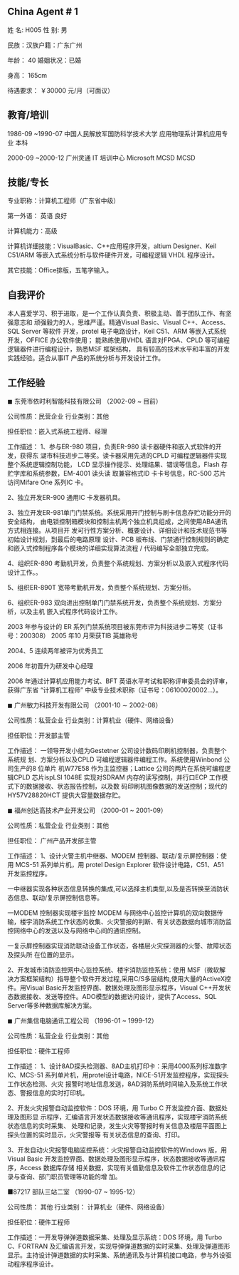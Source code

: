 

## China Agent # 1

姓 名: H005 性 别: 男

民族：汉族户籍：广东广州

年龄： 40 婚姻状况：已婚

身高： 165cm

待遇要求： ￥30000 元/月（可面议）

## 教育/培训

1986-09 ~1990-07 中国人民解放军国防科学技术大学 应用物理系计算机应用专业 本科

2000-09 ~2000-12 广州灵通 IT 培训中心 Microsoft MCSD MCSD

## 技能/专长

专业职称：计算机工程师（广东省中级）

第一外语： 英语 良好

计算机能力：高级

计算机详细技能：VisualBasic、C++应用程序开发，altium Designer、Keil C51/ARM 等嵌入式系统分析与软件硬件开发，可编程逻辑 VHDL 程序设计。

其它技能：Office排版，五笔字输入。

## 自我评价

本人喜爱学习、积于进取，是一个工作认真负责、积极主动、善于团队工作、有坚强意志和 顽强毅力的人，思维严谨。精通Visual Basic、Visual C++、Access、SQL Server 等软件 开发，protel 电子电路设计，Keil C51、ARM 等嵌入式系统开发，OFFICE 办公软件使用； 能熟练使用VHDL 语言对FPGA、CPLD 等可编程逻辑器件进行编程设计，熟悉MSF 框架结构， 具有较高的技术水平和丰富的开发实践经验。适合从事IT 产品的系统分析与开发设计工作。

## 工作经验

$\blacksquare$ 东莞市依时利智能科技有限公司 （2002-09 ~ 目前）

公司性质：民营企业 行业类别：其他

担任职位：嵌入式系统工程师、经理

工作描述： 1、参与ER\-980 项目，负责ER\-980 读卡器硬件和嵌入式软件的开发，获得东 湖市科技进步二等奖。读卡器采用先进的CPLD 可编程逻辑器件实现整个系统逻辑控制功能， LCD 显示操作提示、处理结果、错误等信息，Flash 存贮字库和系统参数，EM\-4001 读头读 取兼容格式ID 卡卡号信息，RC\-500 芯片访问Mifare One 系列IC 卡。

2、独立开发ER\-900 通用IC 卡发器机具。

3、独立开发ER-981单门门禁系统。系统采用开门控制与刷卡信息存贮功能分开的安全结构， 由电锁控制箱模块和控制主机两个独立机具组成，之间使用ABA通讯方式相连接。从项目开 发可行性方案分析、概要设计、详细设计和技术规范书等初始设计规划，到最后的电路原理
设计、PCB 板布线、门禁通行控制规则的确定和嵌入式控制程序各个模块的详细实现算法流程 / 代码编写全部独立完成。

4、组织ER\-890 考勤机开发，负责整个系统规划、方案分析以及嵌入式程序代码设计工作。。

5、组织ER\-890T 宽带考勤机开发，负责整个系统规划、方案分析。

6、组织ER-983 双向进出控制单门门禁系统开发，负责整个系统规划、方案分析，以及主机 嵌入式程序代码设计工作。

2003 年参与设计的 ER 系列门禁系统项目被东莞市评为科技进步二等奖（证书号：200308） 2005 年10 月荣获TIB 英雄称号

2004、5 连续两年被评为优秀员工

2006 年初晋升为研发中心经理

2006 年通过计算机应用能力考试、BFT 英语水平考试和职称评审委员会的评审，获得广东省 “计算机工程师” 中级专业技术职称（证书号：06100020002…）。

$\blacksquare$ 广州敏力科技开发有限公司 （2001-10 $\sim$ 2002-08）

公司性质：私营企业 行业类别：计算机业（硬件、网络设备）

担任职位：开发部主管

工作描述： 一领导开发小组为Gestetner 公司设计数码印刷机控制器，负责整个系统规 划、方案分析以及CPLD 可编程逻辑器件编程工作。系统使用Winbond 公司生产的8 位单片 机W77E58 作为主监控器；Lattice 公司的两片在系统可编程逻辑CPLD 芯片ispLSI 1048E 实现对SDRAM 内存的读写控制，并行口ECP 工作模式下的数据接收、状态报告控制，以及数 码印刷机图像数据的发送控制；现代的HY57V28820HCT 提供大容量数据存贮。

$\blacksquare$ 福州创达高技术产业开发公司 （2000\-01 \~ 2001\-09）

公司性质：私营企业 行业类别：其他

担任职位： 广州产品开发部主管

工作描述： 1、设计火警主机中继器、MODEM 控制器、联动/复示屏控制器：使用 MCS\-51 系列单片机，用 protel Design Explorer 软件设计电路，C51、A51 开发监控程序。

一中继器实现各种状态信息转换的集成,可以选择主机类型,以及是否转换至消防状态信息、联动/复示屏控制信息等。

一MODEM 控制器实现楼宇监控 MODEM 与网络中心监控计算机的双向数据传输，楼宇消防系统工作状态的收集、火灾警报的判断、有关状态数据向城市消防监控网络中心的发送以及与网络中心间的通讯控制。

一复示屏控制器实现消防联动设备工作状态，各楼层火灾探测器的火警、故障状态及探头所 在位置的显示。

2、开发城市消防监控网中心监控系统、楼宇消防监控系统：使用 MSF（微软解决方案框架结构）指导整个软件开发过程,采用C/S多层结构,使用大量的ActiveX控件。用Visual Basic开发监控界面、数据处理及图形显示程序，Visual C++开发状态数据接收、发送等控件。ADO模型的数据访问设计，提供了Access、SQL Server等多种数据库解决方案。

$\blacksquare$ 广州集信电脑通讯工程公司 （1996\-01 \~ 1999\-12）

公司性质：私营企业 行业类别：其他

担任职位：硬件工程师

工作描述： 1、设计8AD探头检测器、8AD主机打印卡：采用4000系列标准数字IC、MCS\-51 系列单片机，用protel设计电路，NICE\-51开发监控程序，实现探头工作状态检测、火灾 报警时地址信息发送，8AD消防系统时间输入及系统工作状态、警报信息的实时打印机。

2、开发火灾报警自动监控软件：DOS 环境，用 Turbo C 开发监控介面、数据处理及图形显
示程序，汇编语言开发状态数据接收等通讯程序，实现楼宇消防系统状态信息的实时采集、 处理和记录，发生火灾等警报时有关信息及楼层平面图上探头位置的实时显示，火灾警报等 有关状态信息的查询、打印。

3、开发自动火灾报警电脑监控系统：火灾报警自动监控软件的Windows 版，用Visual Basic 开发监控界面、数据处理及图形显示程序，状态数据接收等通讯程序，Access 数据库存储 相关数据，实现有关值勤信息及软件工作状态信息的记录与查询、部门职员管理等功能的增 加。

■87217 部队三站二室 （1990\-07 \~ 1995\-12）

公司性质： 其他 行业类别： 计算机业（硬件、网络设备）

担任职位：硬件工程师

工作描述：一开发导弹弹道数据采集、处理及显示系统：DOS 环境，用 Turbo C、FORTRAN 及汇编语言开发，实现导弹弹道数据的实时采集、处理及弹道图形显示。主持设计弹道数据的实时采集、系统通讯及与计算机接口电路，参与外设驱动程序程序设计。